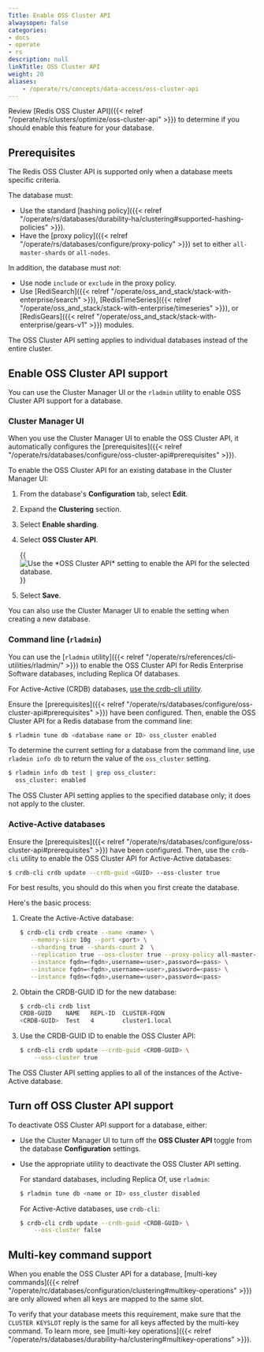 ```yaml
---
Title: Enable OSS Cluster API
alwaysopen: false
categories:
- docs
- operate
- rs
description: null
linkTitle: OSS Cluster API
weight: 20
aliases: 
    - /operate/rs/concepts/data-access/oss-cluster-api
---
```


Review [Redis OSS Cluster API]({{< relref "/operate/rs/clusters/optimize/oss-cluster-api" >}}) to determine if you should enable this feature for your database.

## Prerequisites

The Redis OSS Cluster API is supported only when a database meets specific criteria.  

The database must:

- Use the standard [hashing policy]({{< relref "/operate/rs/databases/durability-ha/clustering#supported-hashing-policies" >}}).
- Have the [proxy policy]({{< relref "/operate/rs/databases/configure/proxy-policy" >}}) set to either `all-master-shards` or `all-nodes`.

In addition, the database must _not_:

- Use node `include` or `exclude` in the proxy policy.
- Use [RediSearch]({{< relref "/operate/oss_and_stack/stack-with-enterprise/search" >}}), [RedisTimeSeries]({{< relref "/operate/oss_and_stack/stack-with-enterprise/timeseries" >}}), or [RedisGears]({{< relref "/operate/oss_and_stack/stack-with-enterprise/gears-v1" >}}) modules.

The OSS Cluster API setting applies to individual databases instead of the entire cluster.

## Enable OSS Cluster API support

You can use the Cluster Manager UI or the `rladmin` utility to enable OSS Cluster API support for a database.

### Cluster Manager UI

When you use the Cluster Manager UI to enable the OSS Cluster API, it automatically configures the [prerequisites]({{< relref "/operate/rs/databases/configure/oss-cluster-api#prerequisites" >}}).

To enable the OSS Cluster API for an existing database in the Cluster Manager UI:

1. From the database's **Configuration** tab, select **Edit**.

1. Expand the **Clustering** section.

1. Select **Enable sharding**.

1. Select **OSS Cluster API**.

    {{<image filename="images/rs/screenshots/databases/config-clustering-oss-cluster-api.png" alt="Use the *OSS Cluster API* setting to enable the API for the selected database.">}}

1. Select **Save**.

You can also use the Cluster Manager UI to enable the setting when creating a new database.

### Command line (`rladmin`)

You can use the [`rladmin` utility]({{< relref "/operate/rs/references/cli-utilities/rladmin/" >}}) to enable the OSS Cluster API for Redis Enterprise Software databases, including Replica Of databases.

For Active-Active (CRDB) databases, [use the crdb-cli utility](#active-active-databases).

Ensure the [prerequisites]({{< relref "/operate/rs/databases/configure/oss-cluster-api#prerequisites" >}}) have been configured.  Then, enable the OSS Cluster API for a Redis database from the command line:

```sh
$ rladmin tune db <database name or ID> oss_cluster enabled
```

To determine the current setting for a database from the command line, use `rladmin info db` to return the value of the `oss_cluster` setting.

```sh
$ rladmin info db test | grep oss_cluster:
  oss_cluster: enabled
```

The OSS Cluster API setting applies to the specified database only; it does not apply to the cluster.

### Active-Active databases

Ensure the [prerequisites]({{< relref "/operate/rs/databases/configure/oss-cluster-api#prerequisites" >}}) have been configured.  Then, use the `crdb-cli` utility to enable the OSS Cluster API for Active-Active databases:

```sh
$ crdb-cli crdb update --crdb-guid <GUID> --oss-cluster true
```

For best results, you should do this when you first create the database.  

Here's the basic process:

1. Create the Active-Active database: 

    ```sh
    $ crdb-cli crdb create --name <name> \
       --memory-size 10g --port <port> \
       --sharding true --shards-count 2  \
       --replication true --oss-cluster true --proxy-policy all-master-shards \
       --instance fqdn=<fqdn>,username=<user>,password=<pass> \
       --instance fqdn=<fqdn>,username=<user>,password=<pass> \
       --instance fqdn=<fqdn>,username=<user>,password=<pass>
    ```

1. Obtain the CRDB-GUID ID for the new database:

    ```sh
    $ crdb-cli crdb list
    CRDB-GUID    NAME   REPL-ID  CLUSTER-FQDN
    <CRDB-GUID>  Test   4        cluster1.local
    ```

1. Use the CRDB-GUID ID to enable the OSS Cluster API:

    ```sh
    $ crdb-cli crdb update --crdb-guid <CRDB-GUID> \
        --oss-cluster true
    ```

The OSS Cluster API setting applies to all of the instances of the Active-Active database.

## Turn off OSS Cluster API support

To deactivate OSS Cluster API support for a database, either:

- Use the Cluster Manager UI to turn off the **OSS Cluster API** toggle from the database **Configuration** settings.

- Use the appropriate utility to deactivate the OSS Cluster API setting.

    For standard databases, including Replica Of, use `rladmin`:

    ```sh
    $ rladmin tune db <name or ID> oss_cluster disabled
    ```

    For Active-Active databases, use `crdb-cli`:

    ```sh
    $ crdb-cli crdb update --crdb-guid <CRDB-GUID> \
        --oss-cluster false
    ```

## Multi-key command support

When you enable the OSS Cluster API for a database, 
[multi-key commands]({{< relref "/operate/rc/databases/configuration/clustering#multikey-operations" >}}) are only allowed when all keys are mapped to the same slot.

To verify that your database meets this requirement, make sure that the `CLUSTER KEYSLOT` reply is the same for all keys affected by the multi-key command.  To learn more, see [multi-key operations]({{< relref "/operate/rs/databases/durability-ha/clustering#multikey-operations" >}}).
